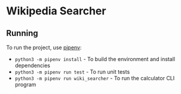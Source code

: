 # Wikipedia Searcher

## Running
To run the project, use [pipenv](https://pipenv.pypa.io/en/latest/):
* `python3 -m pipenv install` - To build the environment and install dependencies
* `python3 -m pipenv run test` - To run unit tests
* `python3 -m pipenv run wiki_searcher` - To run the calculator CLI program
